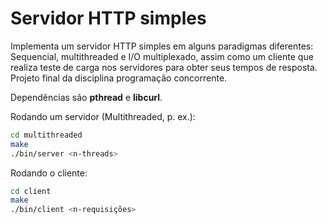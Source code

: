# Servidor HTTP simples

Implementa um servidor HTTP simples em alguns paradigmas diferentes: Sequencial, multithreaded e I/O multiplexado, assim como um cliente que realiza teste de carga nos servidores para obter seus tempos de resposta. Projeto final da disciplina programação concorrente.

Dependências são **pthread** e **libcurl**.

Rodando um servidor (Multithreaded, p. ex.):

```bash
cd multithreaded
make
./bin/server <n-threads>
```

Rodando o cliente:

```bash
cd client
make
./bin/client <n-requisições>
```